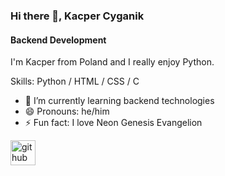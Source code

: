### Hi there 👋, Kacper Cyganik
#### Backend Development
I'm Kacper from Poland and I really enjoy Python.

Skills: Python  / HTML / CSS / C

- 🌱 I’m currently learning backend technologies 
- 😄 Pronouns: he/him 
- ⚡ Fun fact: I love Neon Genesis Evangelion 


[<img src='https://cdn.jsdelivr.net/npm/simple-icons@3.0.1/icons/github.svg' alt='github' height='40'>](https://github.com/Kacper-Cyganik)  
